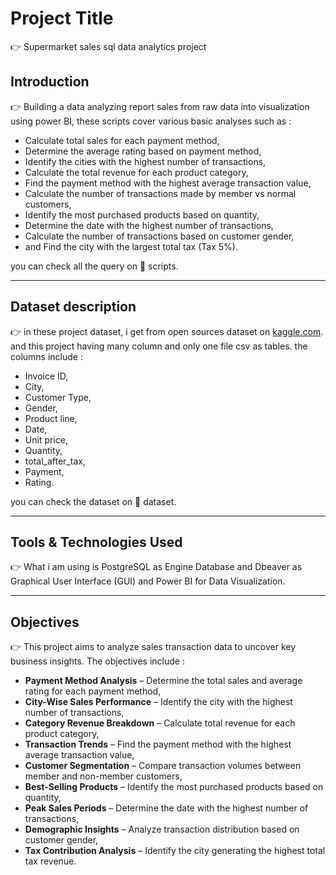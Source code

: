 # Project Title 
 👉 Supermarket sales sql data analytics project

## Introduction
 👉 Building a data analyzing report sales from raw data into visualization using power BI, these scripts cover various basic analyses such as :
- Calculate total sales for each payment method,
- Determine the average rating based on payment method,
- Identify the cities with the highest number of transactions,
- Calculate the total revenue for each product category,
- Find the payment method with the highest average transaction value,
- Calculate the number of transactions made by member vs normal customers,
- Identify the most purchased products based on quantity,
- Determine the date with the highest number of transactions,
- Calculate the number of transactions based on customer gender,
- and Find the city with the largest total tax (Tax 5%).

you can check all the query on 📂 scripts.

---

## Dataset description
👉 in these project dataset, i get from open sources dataset on [kaggle.com](https://www.kaggle.com/datasets). and this project having many column and only one file csv as tables. the columns include :
- Invoice ID,
- City,
- Customer Type,
- Gender,
- Product line,
- Date,
- Unit price,
- Quantity,
- total_after_tax,
- Payment,
- Rating.

you can check the dataset on 📂 dataset.

---

## Tools & Technologies Used
👉 What i am using is PostgreSQL as Engine Database and Dbeaver as Graphical User Interface (GUI) and Power BI for Data Visualization.

---

## Objectives
👉 This project aims to analyze sales transaction data to uncover key business insights. The objectives include :
- **Payment Method Analysis** – Determine the total sales and average rating for each payment method,
- **City-Wise Sales Performance** – Identify the city with the highest number of transactions,
- **Category Revenue Breakdown** – Calculate total revenue for each product category,
- **Transaction Trends** – Find the payment method with the highest average transaction value,
- **Customer Segmentation** – Compare transaction volumes between member and non-member customers,
- **Best-Selling Products** – Identify the most purchased products based on quantity,
- **Peak Sales Periods** – Determine the date with the highest number of transactions,
- **Demographic Insights** – Analyze transaction distribution based on customer gender,
- **Tax Contribution Analysis** – Identify the city generating the highest total tax revenue.

